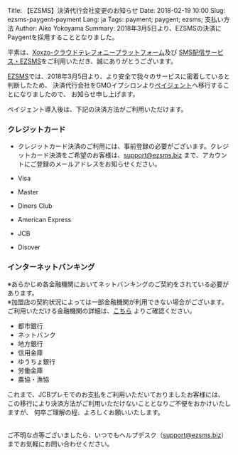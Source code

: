 Title: 【EZSMS】決済代行会社変更のお知らせ
Date: 2018-02-19 10:00
Slug: ezsms-paygent-payment
Lang: ja
Tags: payment; paygent; ezsms; 支払い方法
Author: Aiko Yokoyama
Summary: 2018年3月5日より、EZSMSの決済にPaygentを採用することとなりました。

平素は、[Xoxzo-クラウドテレフォニープラットフォーム](https://www.xoxzo.com/ja/)及び [SMS配信サービス・EZSMS](https://www.ezsms.biz/ja/)をご利用いただき、誠にありがとうございます。

[EZSMS](https://www.ezsms.biz/ja/)では、2018年3月5日より、より安全で我々のサービスに密着していると判断したため、
決済代行会社をGMOイプシロンより[ペイジェント](https://www.paygent.co.jp/)へ移行することになりましたので、
お知らせ申し上げます。

ペイジェント導入後は、下記の決済方法がご利用いただけます。

### クレジットカード
* クレジットカード決済のご利用には、事前登録の必要がございます。クレジットカード決済をご希望のお客様は、support@ezsms.biz まで、アカウントにご登録のメールアドレスをお知らせください。

* Visa
* Master
* Diners Club
* American Express
* JCB
* Disover

### インターネットバンキング
※あらかじめ各金融機関においてネットバンキングのご契約をされている必要があります。</br>
※加盟店の契約状況によっては一部金融機関が利用できない場合がございます。<br>
ご利用いただける金融機関の詳細は、[こちら](https://www.paygent.co.jp/internet_banking/banklist/) よりご確認ください。

* 都市銀行
* ネットバンク
* 地方銀行
* 信用金庫
* ゆうちょ銀行
* 労働金庫
* 農協・漁協

これまで、JCBプレモでのお支払をご利用いただいておりましたお客様には、
この移行により決済方法がご利用いただけないこととなりご不便をおかけいたしますが、
何卒ご理解の程、よろしくお願いいたします。</br><br>

ご不明な点等ございましたら、いつでもヘルプデスク（support@ezsms.biz）までお気軽にお問い合わせください。
